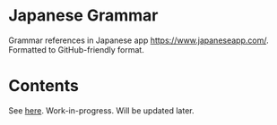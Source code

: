 # Japanese Grammar
Grammar references in Japanese app https://www.japaneseapp.com/. Formatted to GitHub-friendly format.

# Contents
See [here](/Table%20of%20contents.md). Work-in-progress. Will be updated later.
